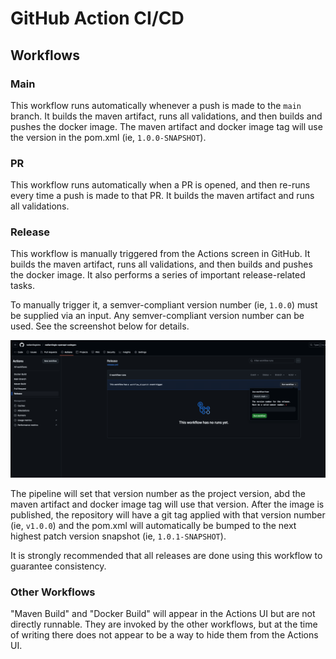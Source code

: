 # GitHub Action CI/CD

## Workflows

### Main

This workflow runs automatically whenever a push is made to the `main` branch. It builds the maven artifact, runs all validations, and then builds and pushes the docker image. The maven artifact and docker image tag will use the version in the pom.xml (ie, `1.0.0-SNAPSHOT`).

### PR

This workflow runs automatically when a PR is opened, and then re-runs every time a push is made to that PR. It builds the maven artifact and runs all validations.

### Release

This workflow is manually triggered from the Actions screen in GitHub. It builds the maven artifact, runs all validations, and then builds and pushes the docker image. It also performs a series of important release-related tasks.

To manually trigger it, a semver-compliant version number (ie, `1.0.0`) must be supplied via an input. Any semver-compliant version number can be used. See the screenshot below for details.

![Running Release](./cicd/run_release.png)

The pipeline will set that version number as the project version, abd the maven artifact and docker image tag will use that version. After the image is published, the repository will have a git tag applied with that version number (ie, `v1.0.0`) and the pom.xml will automatically be bumped to the next highest patch version snapshot (ie, `1.0.1-SNAPSHOT`).

It is strongly recommended that all releases are done using this workflow to guarantee consistency.

### Other Workflows

"Maven Build" and "Docker Build" will appear in the Actions UI but are not directly runnable. They are invoked by the other workflows, but at the time of writing there does not appear to be a way to hide them from the Actions UI.